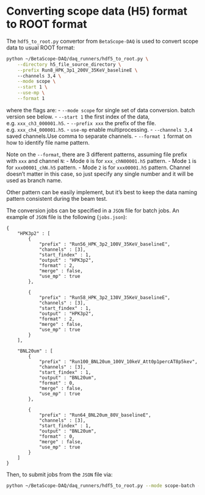 
# Converting scope data (H5) format to ROOT format

The `hdf5_to_root.py` convertor from `BetaScope-DAQ` is used to convert
scope data to usual ROOT format:

``` bash
python ~/BetaScope-DAQ/daq_runners/hdf5_to_root.py \
    --directory h5_file_source_directory \
    --prefix Run8_HPK_3p1_200V_35KeV_baselineE \ 
    --channels 3,4 \
    --mode scope \
    --start 1 \
    --use-mp \
    --format 1 
```

where the flags are: - `--mode scope` for single set of data conversion.
batch version see below. - `--start 1` the first index of the data,
e.g. `xxx_ch3_000001.h5`. - `--prefix xxx` the prefix of the file.
e.g. `xxx_ch4_000001.h5`. - `use-mp` enable multiprocessing. -
`--channels 3,4` saved channels.Use comma to separate channels. -
`--format 1` format on how to identify file name pattern.

Note on the `--format`, there are 3 different patterns, assuming file
prefix with `xxx` and channel `N`: - Mode `0` is for `xxx_chN00001.h5`
pattern. - Mode `1` is for `xxx00001_chN.h5` pattern. - Mode `2` is for
`xxx00001.h5` pattern. Channel doesn’t matter in this case, so just
specify any single number and it will be used as branch name.

Other pattern can be easily implement, but it’s best to keep the data
naming pattern consistent during the beam test.

The conversion jobs can be specified in a `JSON` file for batch jobs. An
example of `JSON` file is the following (`jobs.json`):

    {
        "HPK3p2" : [
            {
                "prefix" : "Run56_HPK_3p2_100V_35KeV_baselineE",
                "channels" : [3],
                "start_findex" : 1,
                "output" : "HPK3p2",
                "format" : 2,
                "merge" : false,
                "use_mp" : true
            },

            {
                "prefix" : "Run58_HPK_3p2_130V_35KeV_baselineE",
                "channels" : [3],
                "start_findex" : 1,
                "output" : "HPK3p2",
                "format" : 2,
                "merge" : false,
                "use_mp" : true
            }
        ],

        "BNL20um" : [
            {
                "prefix" : "Run100_BNL20um_100V_10keV_Att0p1percAT8p5kev",
                "channels" : [3],
                "start_findex" : 1,
                "output" : "BNL20um",
                "format" : 0,
                "merge" : false,
                "use_mp" : true
            },

            {
                "prefix" : "Run64_BNL20um_80V_baselineE",
                "channels" : [3],
                "start_findex" : 1,
                "output" : "BNL20um",
                "format" : 0,
                "merge" : false,
                "use_mp" : true
            }
        ]
    }

Then, to submit jobs from the `JSON` file via:

``` bash
python ~/BetaScope-DAQ/daq_runners/hdf5_to_root.py --mode scope-batch --joblist jobs.json --jobname "HPK3p2,BNL20um" 
```
